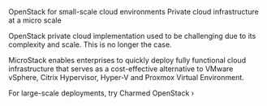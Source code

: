 OpenStack for small-scale cloud environments
Private cloud infrastructure at a micro scale

OpenStack private cloud implementation used to be challenging due to its complexity and scale. This is no longer the case.

MicroStack enables enterprises to quickly deploy fully functional cloud infrastructure that serves as a cost-effective alternative to VMware vSphere, Citrix Hypervisor, Hyper-V and Proxmox Virtual Environment.

For large-scale deployments, try Charmed OpenStack ›
